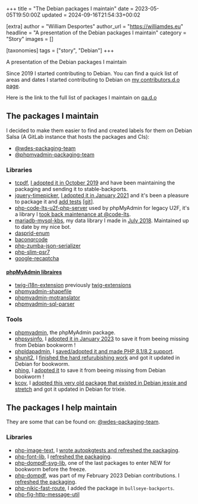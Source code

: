 +++
title = "The Debian packages I maintain"
date = 2023-05-05T19:50:00Z
updated = 2024-09-16T21:54:33+00:02

[extra]
author = "William Desportes"
author_url = "https://williamdes.eu"
headline = "A presentation of the Debian packages I maintain"
category = "Story"
images = []

[taxonomies]
tags = ["story", "Debian"]
+++

A presentation of the Debian packages I maintain

<!-- more -->

Since 2019 I started contributing to Debian.
You can find a quick list of areas and dates I started contributing to Debian on [my contributors.d.o page](https://contributors.debian.org/contributor/williamdes/).

Here is the link to the full list of packages I maintain on [qa.d.o](https://qa.debian.org/developer.php?login=williamdes@wdes.fr&comaint=yes&version=oldoldstable)

## The packages I maintain

I decided to make them easier to find and created labels for them on Debian Salsa (A GitLab instance that hosts the packages and CIs):

- [@wdes-packaging-team](https://salsa.debian.org/explore/projects/topics/wdes-packaging-team)
- [@phpmyadmin-packaging-team](https://salsa.debian.org/explore/projects/topics/phpmyadmin-packaging-team)

### Libraries

- [tcpdf](https://tracker.debian.org/pkg/tcpdf), [I adopted it in October 2019](https://tracker.debian.org/news/1073136/accepted-tcpdf-632dfsg1-1-source-into-unstable/) and have been maintaining the packaging and sending it to stable-backports.
- [jquery-timepicker](https://tracker.debian.org/pkg/jquery-timepicker), [I adopted it in January 2021](https://tracker.debian.org/news/1210286/accepted-jquery-timepicker-163-1-source-into-unstable/) and it's been a pleasure to package it and [add tests](https://tracker.debian.org/news/1401595/accepted-jquery-timepicker-163-2-source-into-unstable/) [[git]](https://salsa.debian.org/js-team/jquery-timepicker/-/commit/cf4b8b8c311d3232233741519bcc356b48ce4bdc).
- [php-code-lts-u2f-php-server](https://tracker.debian.org/pkg/php-code-lts-u2f-php-server) used by phpMyAdmin for legacy U2F, it's a library I [took back maintenance at @code-lts](https://github.com/code-lts/U2F-php-server).
- [mariadb-mysql-kbs](https://tracker.debian.org/pkg/mariadb-mysql-kbs), my data library I made in [July 2018](https://github.com/williamdes/mariadb-mysql-kbs/releases/tag/v1.0.0). Maintained up to date by my nice bot.
- [dasprid-enum](https://tracker.debian.org/pkg/dasprid-enum)
- [baconqrcode](https://tracker.debian.org/pkg/baconqrcode)
- [php-zumba-json-serializer](https://tracker.debian.org/pkg/php-zumba-json-serializer)
- [php-slim-psr7](https://tracker.debian.org/pkg/php-slim-psr7)
- [google-recaptcha](https://tracker.debian.org/pkg/google-recaptcha)

#### [phpMyAdmin libraires](https://qa.debian.org/developer.php?email=team%2Bphpmyadmin%40tracker.debian.org)

- [twig-i18n-extension](https://tracker.debian.org/pkg/twig-i18n-extension) previously [twig-extensions](https://tracker.debian.org/pkg/twig-extensions)
- [phpmyadmin-shapefile](https://tracker.debian.org/pkg/phpmyadmin-shapefile)
- [phpmyadmin-motranslator](https://tracker.debian.org/pkg/phpmyadmin-motranslator)
- [phpmyadmin-sql-parser](https://tracker.debian.org/pkg/phpmyadmin-sql-parser)

### Tools

- [phpmyadmin](https://tracker.debian.org/pkg/phpmyadmin), the phpMyAdmin package.
- [phpsysinfo](https://tracker.debian.org/pkg/phpsysinfo), I [adopted it in January 2023](https://tracker.debian.org/news/1406225/accepted-phpsysinfo-342-1-source-into-unstable/) to save it from beeing missing from Debian bookworm !
- [phpldapadmin](https://tracker.debian.org/pkg/phpldapadmin), I [saved/adopted it and made PHP 8.1/8.2 support](https://tracker.debian.org/news/1427368/accepted-phpldapadmin-1263-03-source-into-unstable/).
- [shunit2](https://tracker.debian.org/pkg/shunit2), I [finished the hard refurubishing work](https://tracker.debian.org/news/1357356/accepted-shunit2-218-1-source-into-experimental/) and got it updated in Debian for bookworm.
- [phing](https://tracker.debian.org/pkg/phing), I [adopted it](https://tracker.debian.org/news/1417993/accepted-phing-2174-1-source-into-unstable/) to save it from beeing missing from Debian bookworm !
- [kcov](https://tracker.debian.org/pkg/kcov), I [adopted this very old package that existed in Debian jessie and stretch](https://tracker.debian.org/pkg/kcov) and got it updated in Debian for trixie.

## The packages I help maintain

They are some that can be found on: [@wdes-packaging-team](https://salsa.debian.org/explore/projects/topics/wdes-packaging-team).

### Libraries

- [php-image-text](https://tracker.debian.org/pkg/php-image-text), I [wrote autopkgtests and refreshed the packaging](https://tracker.debian.org/news/1412143/accepted-php-image-text-070-3-source-into-unstable/).
- [php-font-lib](https://tracker.debian.org/pkg/php-font-lib), I [refreshed the packaging](https://tracker.debian.org/news/1415724/accepted-php-font-lib-054dfsg-1-source-into-unstable/).
- [php-dompdf-svg-lib](https://tracker.debian.org/pkg/php-dompdf-svg-lib), one of the last packages to enter NEW for bookworm before the freeze.
- [php-dompdf](https://tracker.debian.org/pkg/php-dompdf), was part of my February 2023 Debian contributions. I [refreshed the packaging](https://tracker.debian.org/news/1417025/accepted-php-dompdf-202dfsg-1-source-into-unstable/).
- [php-nikic-fast-route](https://tracker.debian.org/pkg/php-nikic-fast-route), I added the package in `bullseye-backports`.
- [php-fig-http-message-util](https://tracker.debian.org/pkg/php-fig-http-message-util)
